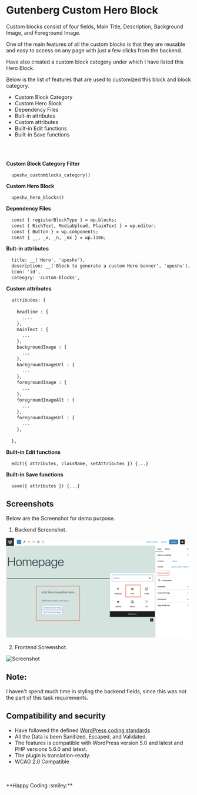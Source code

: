 # Gutenberg Custom Hero Block

Custom blocks consist of four fields, Main Title, Description, Background Image, and Foreground Image.

One of the main features of all the custom blocks is that they are reusable and easy to access on any page with just a few clicks from the backend.

Have also created a custom block category under which I have listed this Hero Block.

Below is the list of features that are used to customized this block and block category.

* Custom Block Category
* Custom Hero Block
* Dependency Files
* Bult-in attributes
* Custom attributes
* Built-in Edit functions
* Built-in Save functions

<br>
<br>

**Custom Block Category Filter**
```
  upeshv_customblocks_category()
```

**Custom Hero Block**
```
  upeshv_hero_blocks()
```

**Dependency Files**
```
  const { registerBlockType } = wp.blocks;
  const { RichText, MediaUpload, PlainText } = wp.editor;
  const { Button } = wp.components;
  const { __, _x, _n, _nx } = wp.i18n;
```

**Bult-in attributes**
```
  title: __('Hero', 'upeshv'),
  description: __('Block to generate a custom Hero banner', 'upeshv'),
  icon: 'id',
  cateogry: 'custom-blocks',
```

**Custom attributes**
```
  attributes: {

    headline : {
      ....
    },
    mainText : {
      ...
    },
    backgroundImage : {
      ...
    },
    backgroundImageUrl : {
      ...
    },
    foregroundImage : {
      ...
    },
    foregroundImageAlt : {
      ...
    },
    foregroundImageUrl : {
      ...
    },

  },
```

**Built-in Edit functions**
```
  edit({ attributes, className, setAttributes }) {...}
```

**Built-in Save functions**
```
  save({ attributes }) {...}
```

## Screenshots

Below are the Screenshot for demo purpose.

1. Backend Screenshot.

  ![Screenshot](https://github.com/upeshv/gutenberg-custom-block/blob/master/demo-images/backend.png?raw=true)

2. Frontend Screenshot.

  ![Screenshot](https://github.com/upeshv/gutenberg-custom-block/blob/master/demo-images/frontend.png?raw=true)


## Note: 
I haven't spend much time in styling the backend fields, since this was not the part of this task requirements.


## Compatibility and security

* Have followed the defined [WordPress coding standards](https://make.wordpress.org/core/handbook/best-practices/coding-standards/)
* All the Data is been Sanitized, Escaped, and Validated.
* The features is compatible with WordPress version 5.0 and latest and PHP versions 5.6.0 and latest.
* The plugin is translation-ready.
* WCAG 2.0 Compatible


<br>
<br>
**Happy Coding :smiley:**